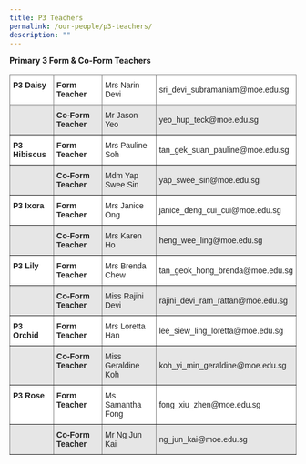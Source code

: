 ```yaml
---
title: P3 Teachers
permalink: /our-people/p3-teachers/
description: ""
---
```

**Primary 3 Form & Co-Form Teachers**

<style type="text/css">
.tg  {border-collapse:collapse;border-spacing:0;}
.tg td{border-color:black;border-style:solid;border-width:1px;font-family:Arial, sans-serif;font-size:14px;
  overflow:hidden;padding:10px 5px;word-break:normal;}
.tg th{border-color:black;border-style:solid;border-width:1px;font-family:Arial, sans-serif;font-size:14px;
  font-weight:normal;overflow:hidden;padding:10px 5px;word-break:normal;}
.tg .tg-6nwc{background-color:#E6E6E6;border-color:inherit;color:#222;text-align:left;vertical-align:middle}
.tg .tg-0f6e{background-color:#FFF;border-color:inherit;color:#222;font-weight:bold;text-align:left;vertical-align:top}
.tg .tg-k81l{background-color:#FFF;border-color:inherit;color:#222;text-align:left;vertical-align:middle}
.tg .tg-zqst{background-color:#E6E6E6;border-color:inherit;color:#222;font-weight:bold;text-align:left;vertical-align:top}
</style>
<table class="tg">
<thead>
  <tr>
    <th class="tg-0f6e"><span style="font-weight:bold">P3 Daisy</span></th>
    <th class="tg-0f6e"><span style="font-weight:bold">Form Teacher</span></th>
    <th class="tg-k81l">Mrs Narin Devi</th>
    <th class="tg-k81l">sri_devi_subramaniam@moe.edu.sg</th>
  </tr>
</thead>
<tbody>
  <tr>
    <td class="tg-6nwc"> </td>
    <td class="tg-zqst"><span style="font-weight:bold">Co-Form Teacher</span></td>
    <td class="tg-6nwc">Mr Jason Yeo</td>
    <td class="tg-6nwc">yeo_hup_teck@moe.edu.sg</td>
  </tr>
  <tr>
    <td class="tg-0f6e"><span style="font-weight:bold">P3 Hibiscus</span></td>
    <td class="tg-0f6e"><span style="font-weight:bold">Form Teacher</span></td>
    <td class="tg-k81l">Mrs Pauline Soh</td>
    <td class="tg-k81l">tan_gek_suan_pauline@moe.edu.sg</td>
  </tr>
  <tr>
    <td class="tg-6nwc"> </td>
    <td class="tg-zqst"><span style="font-weight:bold">Co-Form Teacher</span></td>
    <td class="tg-6nwc">Mdm Yap Swee Sin</td>
    <td class="tg-6nwc">yap_swee_sin@moe.edu.sg</td>
  </tr>
  <tr>
    <td class="tg-0f6e"><span style="font-weight:bold">P3 Ixora</span></td>
    <td class="tg-0f6e"><span style="font-weight:bold">Form Teacher</span></td>
    <td class="tg-k81l">Mrs Janice Ong</td>
    <td class="tg-k81l">janice_deng_cui_cui@moe.edu.sg</td>
  </tr>
  <tr>
    <td class="tg-6nwc"> </td>
    <td class="tg-zqst"><span style="font-weight:bold">Co-Form Teacher</span></td>
    <td class="tg-6nwc">Mrs Karen Ho</td>
    <td class="tg-6nwc">heng_wee_ling@moe.edu.sg</td>
  </tr>
  <tr>
    <td class="tg-0f6e"><span style="font-weight:bold">P3 Lily</span></td>
    <td class="tg-0f6e"><span style="font-weight:bold">Form Teacher</span></td>
    <td class="tg-k81l">Mrs Brenda Chew</td>
    <td class="tg-k81l">tan_geok_hong_brenda@moe.edu.sg</td>
  </tr>
  <tr>
    <td class="tg-6nwc"> </td>
    <td class="tg-zqst"><span style="font-weight:bold">Co-Form Teacher</span></td>
    <td class="tg-6nwc">Miss Rajini Devi</td>
    <td class="tg-6nwc">rajini_devi_ram_rattan@moe.edu.sg</td>
  </tr>
  <tr>
    <td class="tg-0f6e"><span style="font-weight:bold">P3 Orchid</span></td>
    <td class="tg-0f6e"><span style="font-weight:bold">Form Teacher</span></td>
    <td class="tg-k81l">Mrs Loretta Han</td>
    <td class="tg-k81l">lee_siew_ling_loretta@moe.edu.sg</td>
  </tr>
  <tr>
    <td class="tg-6nwc"> </td>
    <td class="tg-zqst"><span style="font-weight:bold">Co-Form Teacher</span></td>
    <td class="tg-6nwc">Miss Geraldine Koh</td>
    <td class="tg-6nwc">koh_yi_min_geraldine@moe.edu.sg</td>
  </tr>
  <tr>
    <td class="tg-0f6e"><span style="font-weight:bold">P3 Rose</span></td>
    <td class="tg-0f6e"><span style="font-weight:bold">Form Teacher</span></td>
    <td class="tg-k81l">Ms Samantha Fong</td>
    <td class="tg-k81l">fong_xiu_zhen@moe.edu.sg</td>
  </tr>
  <tr>
    <td class="tg-6nwc"> </td>
    <td class="tg-zqst"><span style="font-weight:bold">Co-Form Teacher</span></td>
    <td class="tg-6nwc">Mr Ng Jun Kai</td>
    <td class="tg-6nwc">ng_jun_kai@moe.edu.sg</td>
  </tr>
</tbody>
</table>